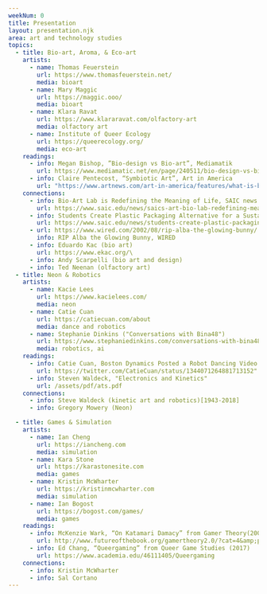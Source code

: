 ```yaml
---
weekNum: 0
title: Presentation
layout: presentation.njk
area: art and technology studies
topics:
  - title: Bio-art, Aroma, & Eco-art
    artists:
      - name: Thomas Feuerstein
        url: https://www.thomasfeuerstein.net/
        media: bioart
      - name: Mary Maggic
        url: https://maggic.ooo/
        media: bioart
      - name: Klara Ravat
        url: https://www.klararavat.com/olfactory-art
        media: olfactory art
      - name: Institute of Queer Ecology
        url: https://queerecology.org/
        media: eco-art
    readings:
      - info: Megan Bishop, ”Bio-design vs Bio-art”, Mediamatik
        url: https://www.mediamatic.net/en/page/240511/bio-design-vs-bio-art
      - info: Claire Pentecost, “Symbiotic Art”, Art in America
        url: "https://www.artnews.com/art-in-america/features/what-is-bio-art-1234620687/"
    connections:
      - info: Bio-Art Lab is Redefining the Meaning of Life, SAIC news
        url: https://www.saic.edu/news/saics-art-bio-lab-redefining-meaning-life
      - info: Students Create Plastic Packaging Alternative for a Sustainable Future
        url: https://www.saic.edu/news/students-create-plastic-packaging-alternative-sustainable-future
      - url: https://www.wired.com/2002/08/rip-alba-the-glowing-bunny/
        info: RIP Alba the Glowing Bunny, WIRED
      - info: Eduardo Kac (bio art)
        url: https://www.ekac.org/\
      - info: Andy Scarpelli (bio art and design)
      - info: Ted Neenan (olfactory art)
  - title: Neon & Robotics
    artists:
      - name: Kacie Lees
        url: https://www.kacielees.com/
        media: neon
      - name: Catie Cuan
        url: https://catiecuan.com/about
        media: dance and robotics
      - name: Stephanie Dinkins ("Conversations with Bina48")
        url: https://www.stephaniedinkins.com/conversations-with-bina48.html
        media: robotics, ai
    readings:
      - info: Catie Cuan, Boston Dynamics Posted a Robot Dancing Video ... MEGATHREAD"
        url: https://twitter.com/CatieCuan/status/1344071264881713152"
      - info: Steven Waldeck, "Electronics and Kinetics"
        url: /assets/pdf/ats.pdf
    connections:
      - info: Steve Waldeck (kinetic art and robotics)[1943-2018]
      - info: Gregory Mowery (Neon)

  - title: Games & Simulation
    artists:
      - name: Ian Cheng
        url: https://iancheng.com
        media: simulation
      - name: Kara Stone
        url: https://karastonesite.com
        media: games
      - name: Kristin McWharter
        url: https://kristinmcwharter.com
        media: simulation
      - name: Ian Bogost
        url: https://bogost.com/games/
        media: games
    readings:
      - info: McKenzie Wark, “On Katamari Damacy” from Gamer Theory(2007)
        url: http://www.futureofthebook.org/gamertheory2.0/?cat=4&amp;paged=2
      - info: Ed Chang, “Queergaming” from Queer Game Studies (2017)
        url: https://www.academia.edu/46111405/Queergaming
    connections:
      - info: Kristin McWharter
      - info: Sal Cortano
---
```

